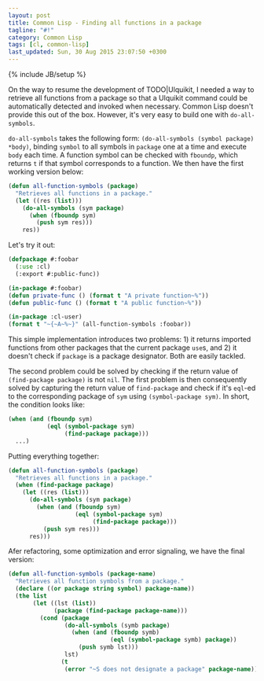 ```yaml
---
layout: post
title: Common Lisp - Finding all functions in a package
tagline: "#!"
category: Common Lisp
tags: [cl, common-lisp]
last_updated: Sun, 30 Aug 2015 23:07:50 +0300
---
```

{% include JB/setup %}

On the way to resume the development of TODO|Ulquikit, I needed a way to
retrieve all functions from a package so that a Ulquikit command could be
automatically detected and invoked when necessary.  Common Lisp doesn't
provide this out of the box.  However, it's very easy to build one with
`do-all-symbols`.

`do-all-symbols` takes the following form: `(do-all-symbols (symbol package)
*body)`, binding `symbol` to all symbols in `package` one at a time and
execute `body` each time.  A function symbol can be checked with `fboundp`,
which returns `t` if that symbol corresponds to a function.  We then have the
first working version below:

```lisp
(defun all-function-symbols (package)
  "Retrieves all functions in a package."
  (let ((res (list)))
    (do-all-symbols (sym package)
      (when (fboundp sym)
        (push sym res)))
    res))
```

Let's try it out:

```lisp
(defpackage #:foobar
  (:use :cl)
  (:export #:public-func))

(in-package #:foobar)
(defun private-func () (format t "A private function~%"))
(defun public-func () (format t "A public function~%"))

(in-package :cl-user)
(format t "~{~A~%~}" (all-function-symbols :foobar))
```

This simple implementation introduces two problems: 1) it returns imported
functions from other packages that the current package `use`s, and 2) it
doesn't check if `package` is a package designator.  Both are easily tackled.

The second problem could be solved by checking if the return value of
`(find-package package)` is not `nil`.  The first problem is then consequently
solved by capturing the return value of `find-package` and check if it's
`eql`-ed to the corresponding package of `sym` using `(symbol-package sym)`.
In short, the condition looks like:

```lisp
(when (and (fboundp sym)
           (eql (symbol-package sym)
                (find-package package)))
  ...)
```

Putting everything together:

```lisp
(defun all-function-symbols (package)
  "Retrieves all functions in a package."
  (when (find-package package)
    (let ((res (list)))
      (do-all-symbols (sym package)
        (when (and (fboundp sym)
                   (eql (symbol-package sym)
                        (find-package package)))
          (push sym res)))
      res)))
```

Afer refactoring, some optimization and error signaling, we have the final version:

```lisp
(defun all-function-symbols (package-name)
  "Retrieves all function symbols from a package."
  (declare ((or package string symbol) package-name))
  (the list
       (let ((lst (list))
             (package (find-package package-name)))
         (cond (package
                (do-all-symbols (symb package)
                  (when (and (fboundp symb)
                             (eql (symbol-package symb) package))
                    (push symb lst)))
                lst)
               (t
                (error "~S does not designate a package" package-name))))))
```
